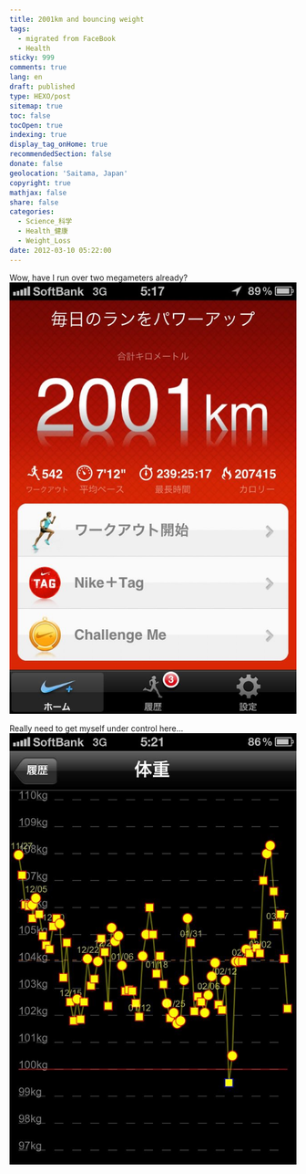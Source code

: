 ```yaml
---
title: 2001km and bouncing weight
tags:
  - migrated from FaceBook
  - Health
sticky: 999
comments: true
lang: en
draft: published
type: HEXO/post
sitemap: true
toc: false
tocOpen: true
indexing: true
display_tag_onHome: true
recommendedSection: false
donate: false
geolocation: 'Saitama, Japan'
copyright: true
mathjax: false
share: false
categories:
  - Science_科学
  - Health_健康
  - Weight_Loss
date: 2012-03-10 05:22:00
---
```


 Wow, have I run over two megameters already?
 ![2001km ran](./2001km-and-bouncing-weight/432177_258027390949803_2054822046_n_258027390949803.jpg)


 Really need to get myself under control here...
 ![Weight is bouncing around](./2001km-and-bouncing-weight/426817_258028164283059_1700591763_n_258028164283059.jpg)